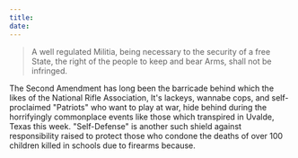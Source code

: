 ```yaml
---
title: 
date:
---
```


> A well regulated Militia, being necessary to the security of a free State, 
> the right of the people to keep and bear Arms, shall not be infringed.

The Second Amendment has long been the barricade behind which the likes of the National Rifle Association, It's lackeys, wannabe cops, and self-proclaimed "Patriots" who want to play at war, hide behind during the horrifyingly commonplace events like those which transpired in Uvalde, Texas this week. "Self-Defense" is another such shield against responsibility raised to protect those who condone the deaths of over 100 children killed in schools due to firearms because.